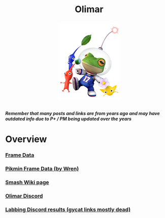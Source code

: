 <div id="toc">
  <ul align="center" style="list-style: none">
      <summary> <h1>
        Olimar
        <p><img src="/Images/Characters/Frogimar.png" alt="Olimar.png"></p>
  </ul>
</div>

<h4> <i>Remember that many posts and links are from years ago and may have outdated info due to P+ / PM being updated over the years</i>

<h1> Overview
<h3> <a href="https://rukaidata.com/P+/Olimar/">Frame Data</a>
<h3> <a href="https://docs.google.com/spreadsheets/d/1_jAj8Hg_-T4BnTkuzeZX6shgJMbbLlQiT9QnMspFx5E/edit?gid=0#gid=0">Pikmin Frame Data (by Wren)</a>
<h3> <a href="https://www.ssbwiki.com/Olimar_(PM)/">Smash Wiki page</a>
<h3> <a href="https://discord.com/invite/0oB0II6Rq7R3Cs98">Olimar Discord</a>
<h3> <a href="https://www.reddit.com/r/SSBPM/comments/nq02kx/olimar_tech_post_repost_cause_it_wasnt_working/">Labbing Discord results (gycat links mostly dead)</a>
